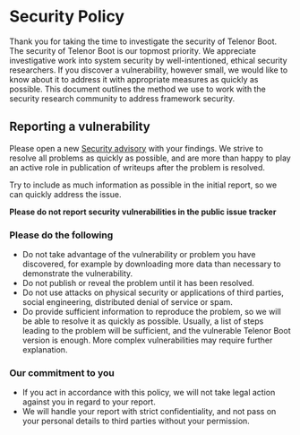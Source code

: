 # Security Policy

Thank you for taking the time to investigate the security of Telenor
Boot. The security of Telenor Boot is our topmost priority. We
appreciate investigative work into system security by
well-intentioned, ethical security researchers. If you discover a
vulnerability, however small, we would like to know about it to
address it with appropriate measures as quickly as possible. This
document outlines the method we use to work with the security research
community to address framework security.

## Reporting a vulnerability

Please open a new [Security advisory] with your findings. We strive to
resolve all problems as quickly as possible, and are more than happy
to play an active role in publication of writeups after the problem is
resolved.

Try to include as much information as possible in the initial report,
so we can quickly address the issue.

**Please do not report security vulnerabilities in the public issue
tracker**

### Please do the following

- Do not take advantage of the vulnerability or problem you have
  discovered, for example by downloading more data than necessary to
  demonstrate the vulnerability.
- Do not publish or reveal the problem until it has been resolved.
- Do not use attacks on physical security or applications of third
  parties, social engineering, distributed denial of service or spam.
- Do provide sufficient information to reproduce the problem, so we
  will be able to resolve it as quickly as possible. Usually, a list
  of steps leading to the problem will be sufficient, and the
  vulnerable Telenor Boot version is enough. More complex
  vulnerabilities may require further explanation.

### Our commitment to you

- If you act in accordance with this policy, we will not take legal
  action against you in regard to your report.
- We will handle your report with strict confidentiality, and not pass
  on your personal details to third parties without your permission.


<!--

## Security Model

The following paragraphs outline the rough security model for Telenor
Boot. The model may change slightly over time, but in general the
model is as follows:

-->

[Security advisory]: https://github.com/telenornorway/io.tnboot/security/advisories/new
